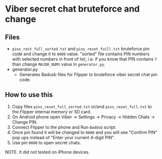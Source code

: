 # Viber secret chat bruteforce and change

## Files

- `pins_rest_full_sorted.txt` and `pins_reset_fuill.txt` bruteforce pin code and change it to `0000` value. "sorted" file contains PIN numbers with selected numbers in front of list, i.e. if you know that PIN contains `7` than change `MAJOR_NUMS` value in `generator.py`.
- generator.py
  - Generates Badusb files for Flipper to bruteforce viber secret chat pin code.

## How to use this

1. Copy files `pins_reset_full_sorted.txt` or/and `pins_reset_full.txt` to the Flipper internal memory or SD card.
2. On Android phone open Viber -> Settings -> Privacy -> Hidden Chats -> Change PIN.
3. Connect Flipper to the phone and Run `BadUsb` script.
4. Once pin found it will be changed to `0000` and you will see "Confirm PIN" pop ups instead of "Enter your current 4-digit PIN".
5. Use pin `0000` to open secret chats.

NOTE. It did not tested on iPhone devices.
